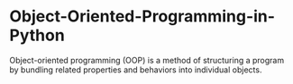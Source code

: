 # Object-Oriented-Programming-in-Python
Object-oriented programming (OOP) is a method of structuring a program by bundling related properties and behaviors into individual objects.
